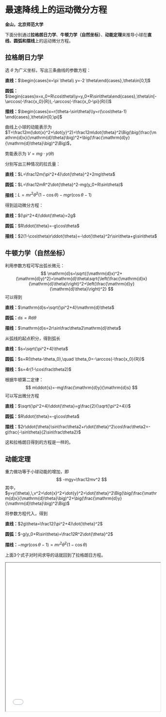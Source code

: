 # 最速降线上的运动微分方程

**金山，北京师范大学**

下面分别通过**拉格朗日力学**、**牛顿力学（自然坐标）**、**动能定理**来推导小球在**直线、圆弧和摆线**上的运动微分方程。

## 拉格朗日力学

选 $\theta$ 为广义坐标，写出三条曲线的参数方程：

**直线：**$\begin{cases}x=\pi \theta\\ y=-2 \theta\end{cases},\theta\in[0,1]$

**圆弧：**$\begin{cases}x=x_0+R\cos\theta\\y=y_0+R\sin\theta\end{cases},\theta\in[-\arccos(-\frac{x_0}{R}),-\arccos(-\frac{x_0-\pi}{R})]$

**摆线：**$\begin{cases}x=r(\theta-\sin\theta)\\y=r(\cos\theta-1) \end{cases},\theta\in[0,\pi]$

曲线上小球的动能表示为  $T=\frac12m(\dot{x}^2+\dot{y}^2)=\frac12m\dot{\theta}^2\Big(\big(\frac{\mathrm{d}x}{\mathrm{d}\theta}\big)^2+\big(\frac{\mathrm{d}y}{\mathrm{d}\theta}\big)^2\Big)$，

势能表示为  $V=mg\cdot y(\theta)$

分别写出三种情况的拉氏量：

**直线：**$L=\frac12m(\pi^2+4)\dot{\theta}^2+2mg\theta$

**圆弧：**$L=\frac12mR^2\dot{\theta}^2-mg(y_0+R\sin\theta)$

**摆线：**$L=mr^2\dot{\theta}^2(1-\cos\theta)-mgr(\cos\theta-1)$

得到运动微分方程：

**直线：**$(\pi^2+4)\ddot{\theta}=2g$

**圆弧：**$R\ddot{\theta}=-g\cos\theta$

**摆线：**$2(1-\cos\theta)r\ddot{\theta}=-\dot{\theta}^2r\sin\theta+g\sin\theta$



## 牛顿力学（自然坐标）

利用参数方程可写出弧长微元：
$$
\mathrm{d}s=\sqrt{(\mathrm{d}x)^2+(\mathrm{d}y)^2}=\mathrm{d}\theta\sqrt{\left(\frac{\mathrm{d}x}{\mathrm{d}\theta}\right)^2+\left(\frac{\mathrm{d}y}{\mathrm{d}\theta}\right)^2}
$$
可以得到

**直线：**$\mathrm{d}s=\sqrt{\pi^2+4}\mathrm{d}\theta$

**圆弧：**$\mathrm{d}s=R\mathrm{d}\theta$

**摆线：**$\mathrm{d}s=2r\sin\frac\theta2\mathrm{d}\theta$

从弧线的起点积分，得到弧长

**直线：**$s=\sqrt{\pi^2+4}\theta$

**圆弧：**$s=R(\theta-\theta_0),\quad \theta_0=-\arccos(-\frac{x_0}{R})$

**摆线：**$s=4r(1-\cos\frac\theta2)$

根据牛顿第二定律：
$$
m\ddot{s}=-mg\frac{\mathrm{d}y}{\mathrm{d}s}
$$
可以写出微分方程

**直线：**$\sqrt{\pi^2+4}\ddot{\theta}=g\frac{2}{\sqrt{\pi^2+4}}$

**圆弧：**$R\ddot{\theta}=-g\cos\theta$

**摆线：**$2r\ddot{\theta}\sin\frac\theta2+r\dot{\theta}^2\cos\frac\theta2=-g\frac{-\sin\theta}{2\sin\frac\theta2}$

这和拉格朗日得到的方程是一样的。



## 动能定理

重力做功等于小球动能的增加，即
$$
-mgy=\frac12mv^2
$$
其中，$y=y(\theta),\,v^2=\dot{x}^2+\dot{y}^2=\dot{\theta}^2\Big(\big(\frac{\mathrm{d}x}{\mathrm{d}\theta}\big)^2+\big(\frac{\mathrm{d}y}{\mathrm{d}\theta}\big)^2\Big)$

将参数方程代入，得到

**直线：**$2g\theta=\frac12(\pi^2+4)\dot{\theta}^2$

**圆弧：**$-g(y_0+R\sin\theta)=\frac12R^2\dot{\theta}^2$

**摆线：**$-mgr(\cos\theta-1)=mr^2\dot{\theta}^2(1-\cos\theta)$

上面3个式子对时间求导的话就回到了拉格朗日方程。



<iframe height=490 width=510 src="/ComPhy_Peng/hw6/fastpath.avi">